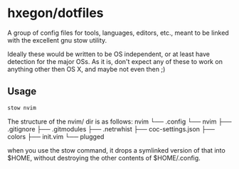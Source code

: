 # hxegon/dotfiles
A group of config files for tools, languages, editors, etc., meant to be linked with
the excellent gnu stow utility.

Ideally these would be written to be OS independent, or at least have detection
for the major OSs. As it is, don't expect any of these to work on anything other
then OS X, and maybe not even then ;)

## Usage
```bash
stow nvim
```
The structure of the nvim/ dir is as follows:
nvim
└── .config
    └── nvim
        ├── .gitignore
        ├── .gitmodules
        ├── .netrwhist
        ├── coc-settings.json
        ├── colors
        ├── init.vim
        └── plugged

when you use the stow command, it drops a symlinked version of that into $HOME,
without destroying the other contents of $HOME/.config.
